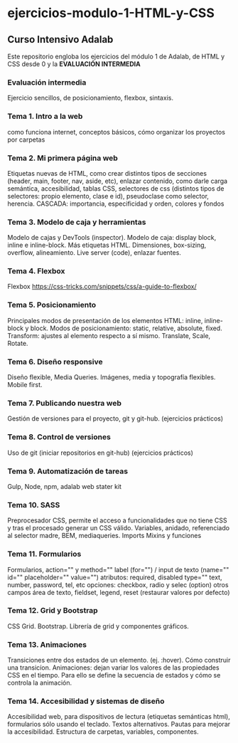 # ejercicios-modulo-1-HTML-y-CSS
## Curso Intensivo Adalab

Este repositorio engloba los ejercicios del módulo 1 de Adalab, de HTML y CSS desde 0 y la **EVALUACIÓN INTERMEDIA**

### Evaluación intermedia

Ejercicio sencillos, de posicionamiento, flexbox, sintaxis.

### Tema 1. Intro a la web

como funciona internet, conceptos básicos, cómo organizar los proyectos por carpetas

### Tema 2. Mi primera página web

Etiquetas nuevas de HTML, como crear distintos tipos de secciones (header, main, footer, nav, aside, etc), enlazar contenido, como darle carga semántica, accesibilidad, tablas
CSS, selectores de css (distintos tipos de selectores: propio elemento, clase e id), pseudoclase como selector, herencia. CASCADA: importancia, especificidad y orden, colores y fondos

### Tema 3. Modelo de caja y herramientas

Modelo de cajas y DevTools (inspector).
Modelo de caja: display block, inline e inline-block. Más etiquetas HTML. Dimensiones, box-sizing, overflow, alineamiento.
Live server (code), enlazar fuentes.

### Tema 4. Flexbox

Flexbox https://css-tricks.com/snippets/css/a-guide-to-flexbox/

### Tema 5. Posicionamiento

Principales modos de presentación de los elementos HTML: inline, inline-block y block.
Modos de posicionamiento: static, relative, absolute, fixed.
Transform: ajustes al elemento respecto a sí mismo. Translate, Scale, Rotate.

### Tema 6. Diseño responsive

Diseño flexible, Media Queries.
Imágenes, media y topografía flexibles.
Mobile first.

### Tema 7. Publicando nuestra web

Gestión de versiones para el proyecto, git y git-hub. (ejercicios prácticos)

### Tema 8. Control de versiones

Uso de git (iniciar repositorios en git-hub) (ejercicios prácticos)

### Tema 9. Automatización de tareas

Gulp, Node, npm, adalab web stater kit

### Tema 10. SASS

Preprocesador CSS, permite el acceso a funcionalidades que no tiene CSS y tras el procesado generar un CSS válido.
Variables, anidado, referenciado al selector madre, BEM, mediaqueries.
Imports
Mixins y funciones

### Tema 11. Formularios

Formularios, action="" y method=""
label (for="") / input de texto (name="" id="" placeholder="" value="")
atributos: required, disabled
type="" text, number, password, tel, etc
opciones: checkbox, radio y selec (option)
otros campos área de texto, fieldset, legend, reset (restaurar valores por defecto)

### Tema 12. Grid y Bootstrap

CSS Grid.
Bootstrap. Librería de grid y componentes gráficos.

### Tema 13. Animaciones

Transiciones entre dos estados de un elemento. (ej. :hover).
Cómo construir una transicíon.
Animaciones: dejan variar los valores de las propiedades CSS en el tiempo. Para ello se define la secuencia de estados y cómo se controla la animación.

### Tema 14. Accesibilidad y sistemas de diseño

Accesibilidad web, para dispositivos de lectura (etiquetas semánticas html), formularios sólo usando el teclado.
Textos alternativos.
Pautas para mejorar la accesibilidad.
Estructura de carpetas, variables, componentes.
